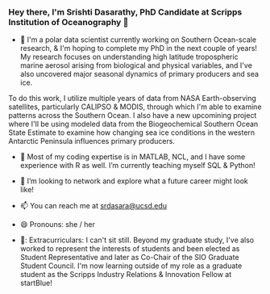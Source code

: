 ### Hey there, I'm Srishti Dasarathy, PhD Candidate at Scripps Institution of Oceanography 👋

- 🔭 I'm a polar data scientist currently working on Southern Ocean-scale research, & I'm hoping to complete my PhD in the next couple of years! My research focuses on understanding high latitude tropospheric marine aerosol arising from biological and physical variables, and I've also uncovered major seasonal dynamics of primary producers and sea ice. 

To do this work, I utilize multiple years of data from NASA Earth-observing satellites, particularly CALIPSO & MODIS, through which I'm able to examine patterns across the Southern Ocean. I also have a new upcomining project where I'll be using modeled data from the Biogeochemical Southern Ocean State Estimate to examine how changing sea ice conditions in the western Antarctic Peninsula influences primary producers. 

- 🌱 Most of my coding expertise is in MATLAB, NCL, and I have some experience with R as well. I’m currently teaching myself SQL & Python!

- 👯 I’m looking to network and explore what a future career might look like! 

- 📫 You can reach me at srdasara@ucsd.edu 

- 😄 Pronouns: she / her

- 💃: Extracurriculars: I can't sit still. Beyond my graduate study, I've also worked to represent the interests of students and been elected as Student Representative and later as Co-Chair of the SIO Graduate Student Council. I'm now learning outside of my role as a graduate student as the Scripps Industry Relations & Innovation Fellow at startBlue! 
